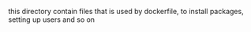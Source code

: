 this directory contain files that is used by dockerfile,
to install packages, setting up users and so on
